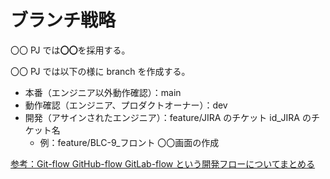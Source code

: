 # ブランチ戦略

〇〇 PJ では**〇〇**を採用する。

〇〇 PJ では以下の様に branch を作成する。

- 本番（エンジニア以外動作確認）：main
- 動作確認（エンジニア、プロダクトオーナー）：dev
- 開発（アサインされたエンジニア）：feature/JIRA のチケット id_JIRA のチケット名
  - 例：feature/BLC-9\_フロント 〇〇画面の作成

[参考：Git-flow GitHub-flow GitLab-flow という開発フローについてまとめる](https://qiita.com/pandama09396862/items/9f013fa7b60f4d12d1d8)

